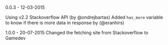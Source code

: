 0.0.3 -  12-03-2015

Using v2.2 Stackoverflow API (by @ondrejbartas)
Added `has_more` variable to know if there is more data in response by (@eranhirs)

1.0.0 - 20-07-2015
Changed the fetching site from Stackoverflow to Gamedev